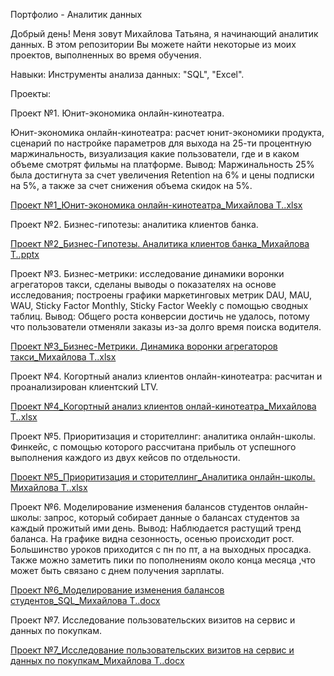    Портфолио - Аналитик данных


   Добрый день! Меня зовут Михайлова Татьяна, я начинающий аналитик данных. В этом репозитории Вы можете найти некоторые из моих проектов, выполненных во время обучения.

   
  Навыки:
Инструменты анализа данных: "SQL", "Excel".


   Проекты:

   
Проект №1. Юнит-экономика онлайн-кинотеатра.

Юнит-экономика онлайн-кинотеатра: расчет юнит-экономики продукта, сценарий по настройке параметров для выхода на 25-ти процентную маржинальность, визуализация какие пользователи, где и в каком объеме смотрят фильмы на платформе. Вывод: Маржинальность 25% была достигнута за счет увеличения Retention на 6% и цены подписки на 5%, а также за счет снижения объема скидок на 5%.

[Проект №1_Юнит-экономика онлайн-кинотеатра_Михайлова Т..xlsx](https://github.com/Mihailova-Tatiana/-/files/13049387/1_.-.-._.xlsx)

  
Проект №2. Бизнес-гипотезы: аналитика клиентов банка. 

[Проект №2_Бизнес-Гипотезы. Аналитика клиентов банка_Михайлова Т..pptx](https://github.com/Mihailova-Tatiana/-/files/13049396/2_.-._.pptx)


Проект №3. Бизнес-метрики: исследование динамики воронки агрегаторов такси, сделаны выводы о показателях на основе исследования; построены графики маркетинговых метрик DAU, MAU, WAU, Sticky Factor Monthly, Sticky Factor Weekly с помощью сводных таблиц. Вывод: Общего роста конверсии достичь не удалось, потому что пользователи отменяли заказы из-за долго время поиска водителя.

[Проект №3_Бизнес-Метрики. Динамика воронки агрегаторов такси_Михайлова Т..xlsx](https://github.com/Mihailova-Tatiana/-/files/13049399/3_.-._.xlsx)


Проект №4. Когортный анализ клиентов онлайн-кинотеатра: расчитан и проанализирован клиентский LTV.

[Проект №4_Когортный анализ клиентов онлай-кинотеатра_Михайлова Т..xlsx](https://github.com/Mihailova-Tatiana/-/files/13049402/4_.-._.xlsx)


Проект №5. Приоритизация и сторителлинг: аналитика онлайн-школы. Финкейс, с помощью которого рассчитана прибыль от успешного выполнения каждого из двух кейсов по отдельности.

[Проект №5_Приоритизация и сторителлинг_Аналитика онлайн-школы. Михайлова Т..xlsx](https://github.com/Mihailova-Tatiana/-/files/13049405/5_._.-.xlsx)


Проект №6. Моделирование изменения балансов студентов онлайн-школы: запрос, который собирает данные о балансах студентов за каждый прожитый ими день. 
Вывод: Наблюдается растущий тренд баланса. На графике видна сезонность, осенью происходит рост. Большинство уроков приходится с пн по пт, а на выходных просадка. Также можно заметить пики по пополнениям около конца месяца ,что может быть связано с днем получения зарплаты.

[Проект №6_Моделирование изменения балансов студентов_SQL_Михайлова Т..docx](https://github.com/Mihailova-Tatiana/-/files/13049409/6_._SQL_.docx)

Проект №7. Исследование пользовательских визитов на сервис и данных по покупкам.

[Проект №7_Исследование пользовательских визитов на сервис и данных по покупкам_Михайлова Т..docx](https://github.com/Mihailova-Tatiana/-/files/13049514/7_._.docx)
